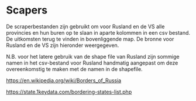 # Scapers

De scraperbestanden zijn gebruikt om voor Rusland en de VS alle provincies en hun buren op te slaan in aparte kolommen in een csv bestand. De uitkomsten terug te vinden in bovenliggende map. De bronne voor Rusland en de VS zijn hieronder weergegeven. 

N.B. voor het latere gebruik van de shape file van Rusland zijn sommige namen in het csv-bestand voor Rusland handmatig aangepast om deze overeenkomstig te maken met de namen in de shapefile.

https://en.wikipedia.org/wiki/Borders_of_Russia

https://state.1keydata.com/bordering-states-list.php

